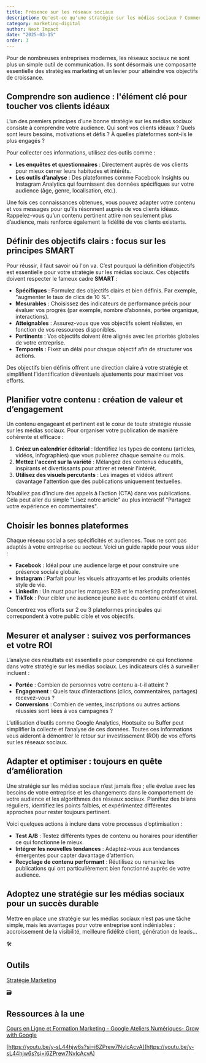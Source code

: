 ```yaml
---
title: Présence sur les réseaux sociaux
description: Qu'est-ce qu'une stratégie sur les médias sociaux ? Comment peut-elle transformer vos efforts marketing en résultats tangibles ?
category: marketing-digital
author: Next Impact
date: "2025-03-15"
order: 3
---
```


Pour de nombreuses entreprises modernes, les réseaux sociaux ne sont plus un simple outil de communication. Ils sont désormais une composante essentielle des stratégies marketing et un levier pour atteindre vos objectifs de croissance. 

## Comprendre son audience : l'élément clé pour toucher vos clients idéaux

L’un des premiers principes d’une bonne stratégie sur les médias sociaux consiste à comprendre votre audience. Qui sont vos clients idéaux ? Quels sont leurs besoins, motivations et défis ? À quelles plateformes sont-ils le plus engagés ?

Pour collecter ces informations, utilisez des outils comme :

- **Les enquêtes et questionnaires** : Directement auprès de vos clients pour mieux cerner leurs habitudes et intérêts.
- **Les outils d’analyse** : Des plateformes comme Facebook Insights ou Instagram Analytics qui fournissent des données spécifiques sur votre audience (âge, genre, localisation, etc.).

Une fois ces connaissances obtenues, vous pouvez adapter votre contenu et vos messages pour qu'ils résonnent auprès de vos clients idéaux. Rappelez-vous qu’un contenu pertinent attire non seulement plus d’audience, mais renforce également la fidélité de vos clients existants.

## Définir des objectifs clairs : focus sur les principes SMART

Pour réussir, il faut savoir où l'on va. C’est pourquoi la définition d’objectifs est essentielle pour votre stratégie sur les médias sociaux. Ces objectifs doivent respecter le fameux cadre **SMART** :

- **Spécifiques** : Formulez des objectifs clairs et bien définis. Par exemple, "augmenter le taux de clics de 10 %".
- **Mesurables** : Choisissez des indicateurs de performance précis pour évaluer vos progrès (par exemple, nombre d’abonnés, portée organique, interactions).
- **Atteignables** : Assurez-vous que vos objectifs soient réalistes, en fonction de vos ressources disponibles.
- **Pertinents** : Vos objectifs doivent être alignés avec les priorités globales de votre entreprise.
- **Temporels** : Fixez un délai pour chaque objectif afin de structurer vos actions.

Des objectifs bien définis offrent une direction claire à votre stratégie et simplifient l’identification d’éventuels ajustements pour maximiser vos efforts.

## Planifier votre contenu : création de valeur et d’engagement

Un contenu engageant et pertinent est le cœur de toute stratégie réussie sur les médias sociaux. Pour organiser votre publication de manière cohérente et efficace :

1. **Créez un calendrier éditorial** : Identifiez les types de contenu (articles, vidéos, infographies) que vous publierez chaque semaine ou mois.
2. **Mettez l'accent sur la variété** : Mélangez des contenus éducatifs, inspirants et divertissants pour attirer et retenir l'intérêt.
3. **Utilisez des visuels percutants** : Les images et vidéos attirent davantage l'attention que des publications uniquement textuelles.

N’oubliez pas d’inclure des appels à l’action (CTA) dans vos publications. Cela peut aller du simple "Lisez notre article" au plus interactif "Partagez votre expérience en commentaires".

## Choisir les bonnes plateformes

Chaque réseau social a ses spécificités et audiences. Tous ne sont pas adaptés à votre entreprise ou secteur. Voici un guide rapide pour vous aider :

- **Facebook** : Idéal pour une audience large et pour construire une présence sociale globale.
- **Instagram** : Parfait pour les visuels attrayants et les produits orientés style de vie.
- **LinkedIn** : Un must pour les marques B2B et le marketing professionnel.
- **TikTok** : Pour cibler une audience jeune avec du contenu créatif et viral.

Concentrez vos efforts sur 2 ou 3 plateformes principales qui correspondent à votre public cible et vos objectifs.

## Mesurer et analyser : suivez vos performances et votre ROI

L’analyse des résultats est essentielle pour comprendre ce qui fonctionne dans votre stratégie sur les médias sociaux. Les indicateurs clés à surveiller incluent :

- **Portée** : Combien de personnes votre contenu a-t-il atteint ?
- **Engagement** : Quels taux d’interactions (clics, commentaires, partages) recevez-vous ?
- **Conversions** : Combien de ventes, inscriptions ou autres actions réussies sont liées à vos campagnes ?

L’utilisation d’outils comme Google Analytics, Hootsuite ou Buffer peut simplifier la collecte et l’analyse de ces données. Toutes ces informations vous aideront à démontrer le retour sur investissement (ROI) de vos efforts sur les réseaux sociaux.

## Adapter et optimiser : toujours en quête d’amélioration

Une stratégie sur les médias sociaux n’est jamais fixe ; elle évolue avec les besoins de votre entreprise et les changements dans le comportement de votre audience et les algorithmes des réseaux sociaux. Planifiez des bilans réguliers, identifiez les points faibles, et expérimentez différentes approches pour rester toujours pertinent.

Voici quelques actions à inclure dans votre processus d’optimisation :

- **Test A/B** : Testez différents types de contenu ou horaires pour identifier ce qui fonctionne le mieux.
- **Intégrer les nouvelles tendances** : Adaptez-vous aux tendances émergentes pour capter davantage d’attention.
- **Recyclage de contenu performant** : Réutilisez ou remaniez les publications qui ont particulièrement bien fonctionné auprès de votre audience.

## Adoptez une stratégie sur les médias sociaux pour un succès durable

Mettre en place une stratégie sur les médias sociaux n’est pas une tâche simple, mais les avantages pour votre entreprise sont indéniables : accroissement de la visibilité, meilleure fidélité client, génération de leads... 

<aside>
🛠️

## Outils

[Stratégie Marketing](https://www.notion.so/Strat-gie-Marketing-17b3c8ef34fa8092ba67c23109cf8085?pvs=21) 

</aside>

<aside>
🗃️

## Ressources à la une

[Cours en Ligne et Formation Marketing - Google Ateliers Numériques- Grow with Google](https://grow.google/intl/fr_fr/courses-and-tools/?category=career&topic=digital-marketing)

[https://youtu.be/y-sL44hjw6s?si=i6ZPrew7NvIcAcvA](https://youtu.be/y-sL44hjw6s?si=i6ZPrew7NvIcAcvA)

</aside>